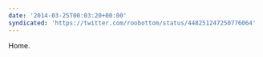 ```yaml
---
date: '2014-03-25T00:03:20+00:00'
syndicated: 'https://twitter.com/roobottom/status/448251247250776064'
---
```

Home.
